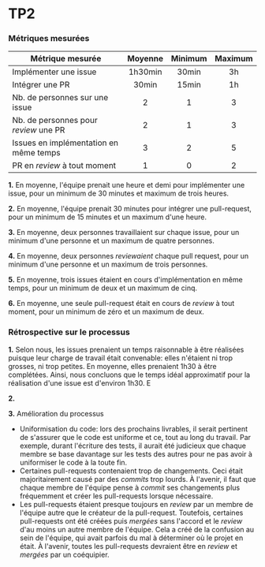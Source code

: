 # TP2

### Métriques mesurées
| Métrique mesurée                       | Moyenne | Minimum | Maximum |
| -------------------------------------- |:-------:|:-------:|:-------:|
| Implémenter une issue                  | 1h30min | 30min   | 3h      |
| Intégrer une PR                        | 30min   | 15min   | 1h      |
| Nb. de personnes sur une issue         | 2       | 1       | 3       |
| Nb. de personnes pour _review_ une PR  | 2       | 1       | 3       |
| Issues en implémentation en même temps | 3       | 2       | 5       |
| PR en _review_ à tout moment           | 1       | 0       | 2       |

**1.** En moyenne, l'équipe prenait une heure et demi pour implémenter une issue, pour un minimum de 30 minutes et maximum de trois heures.

**2.** En moyenne, l'équipe prenait 30 minutes pour intégrer une pull-request, pour un minimum de 15 minutes et un maximum d'une heure.

**3.** En moyenne, deux personnes travaillaient sur chaque issue, pour un minimum d'une personne et un maximum de quatre personnes.

**4.** En moyenne, deux personnes _reviewaient_ chaque pull request, pour un minimum  d'une personne et un maximum de trois personnes.

**5.** En moyenne, trois issues étaient en cours d'implémentation en même temps, pour un minimum de deux et un maximum de cinq.

**6.** En moyenne, une seule pull-request était en cours de _review_ à tout moment, pour un minimum de zéro et un maximum de deux.

### Rétrospective sur le processus

**1.** Selon nous, les issues prenaient un temps raisonnable à être réalisées puisque leur charge de travail était convenable: elles n'étaient ni trop grosses, ni trop petites. En moyenne, elles prenaient 1h30 à être complétées. Ainsi, nous concluons que le temps idéal approximatif pour la réalisation d'une issue est d'environ 1h30. E

**2.** 

**3.** Amélioration du processus
- Uniformisation du code: lors des prochains livrables, il serait pertinent de s'assurer que le code est uniforme et ce, tout au long du travail. Par exemple, durant l'écriture des tests, il aurait été judicieux que chaque membre se base davantage sur les tests des autres pour ne pas avoir à uniformiser le code à la toute fin.
- Certaines pull-requests contenaient trop de changements. Ceci était majoritairement causé par des _commits_ trop lourds. À l'avenir, il faut que chaque membre de l'équipe pense à _commit_ ses changements plus fréquemment et créer les pull-requests lorsque nécessaire.
- Les pull-requests étaient presque toujours en _review_ par un membre de l'équipe autre que le créateur de la pull-request. Toutefois, certaines pull-requests ont été créées puis _mergées_ sans l'accord et le _review_ d'au moins un autre membre de l'équipe. Cela a créé de la confusion au sein de l'équipe, qui avait parfois du mal à déterminer où le projet en était. À l'avenir, toutes les pull-requests devraient être en _review_ et _mergées_ par un coéquipier.
